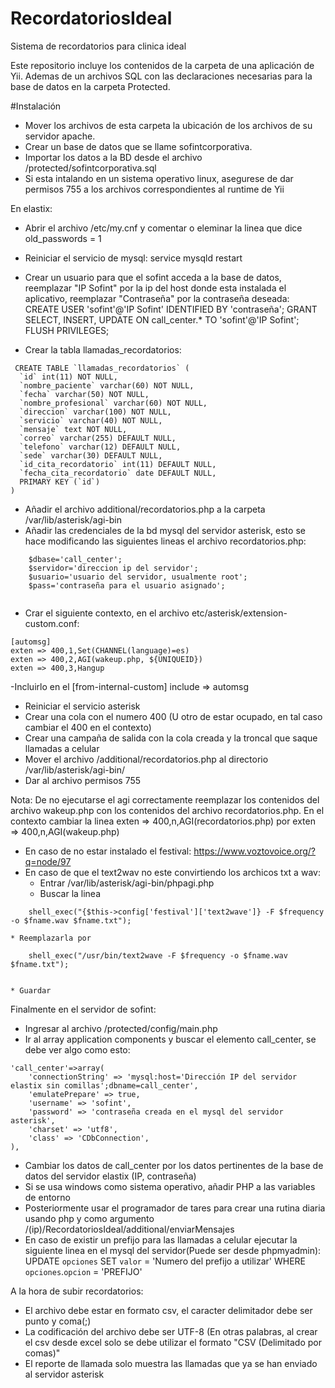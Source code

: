 # RecordatoriosIdeal
Sistema de recordatorios para clinica ideal 

Este repositorio incluye los contenidos de la carpeta de una aplicación de Yii.
Ademas de un archivos SQL con las declaraciones necesarias para la base de datos en la carpeta Protected.

#Instalación

- Mover los archivos de esta carpeta la ubicación de los archivos de su servidor apache.
- Crear un base de datos que se llame sofintcorporativa.
- Importar los datos a la BD desde el archivo /protected/sofintcorporativa.sql
- Si esta intalando en un sistema operativo linux, asegurese de dar permisos 755 a los archivos correspondientes al runtime de Yii 

En elastix:
- Abrir el archivo /etc/my.cnf y comentar o eleminar la linea que dice old_passwords = 1
- Reiniciar el servicio de mysql: service mysqld restart
- Crear un usuario para que el sofint acceda a la base de datos, reemplazar "IP Sofint" por la ip del host donde esta instalada el aplicativo, reemplazar "Contraseña" por la contraseña deseada: 
CREATE USER 'sofint'@'IP Sofint' IDENTIFIED BY 'contraseña';
GRANT SELECT, INSERT, UPDATE ON call_center.* TO 'sofint'@'IP Sofint';
FLUSH PRIVILEGES;

- Crear la tabla llamadas_recordatorios: 

```
 CREATE TABLE `llamadas_recordatorios` (
  `id` int(11) NOT NULL,
  `nombre_paciente` varchar(60) NOT NULL,
  `fecha` varchar(50) NOT NULL,
  `nombre_profesional` varchar(60) NOT NULL,
  `direccion` varchar(100) NOT NULL,
  `servicio` varchar(40) NOT NULL,
  `mensaje` text NOT NULL,
  `correo` varchar(255) DEFAULT NULL,
  `telefono` varchar(12) DEFAULT NULL,
  `sede` varchar(30) DEFAULT NULL,
  `id_cita_recordatorio` int(11) DEFAULT NULL,
  `fecha_cita_recordatorio` date DEFAULT NULL,
  PRIMARY KEY (`id`)
)
```

- Añadir el archivo additional/recordatorios.php a la carpeta /var/lib/asterisk/agi-bin 
- Añadir las credenciales de la bd mysql del servidor asterisk, esto se hace modificando las siguientes lineas el archivo recordatorios.php:	
```
	$dbase='call_center';
	$servidor='direccion ip del servidor';
	$usuario='usuario del servidor, usualmente root';
	$pass='contraseña para el usuario asignado';
	
```
- Crar el siguiente contexto, en el archivo etc/asterisk/extension-custom.conf: 
```
[automsg] 
exten => 400,1,Set(CHANNEL(language)=es) 
exten => 400,2,AGI(wakeup.php, ${UNIQUEID})  
exten => 400,3,Hangup 

```

-Incluirlo en el [from-internal-custom] 
include => automsg

- Reiniciar el servicio asterisk
- Crear una cola con el numero 400 (U otro de estar ocupado, en tal caso cambiar el 400 en el contexto)
- Crear una campaña de salida con la cola creada y la troncal que saque llamadas a celular
- Mover el archivo /additional/recordatorios.php al directorio /var/lib/asterisk/agi-bin/
- Dar al archivo permisos 755

Nota: De no ejecutarse el agi correctamente reemplazar los contenidos del archivo wakeup.php con los contenidos del archivo recordatorios.php.
En el contexto cambiar la linea exten => 400,n,AGI(recordatorios.php) por exten => 400,n,AGI(wakeup.php)

- En caso de no estar instalado el festival: https://www.voztovoice.org/?q=node/97
- En caso de que el text2wav no este convirtiendo los archicos txt a wav: 
	* Entrar /var/lib/asterisk/agi-bin/phpagi.php
	* Buscar la linea 	
```
	shell_exec("{$this->config['festival']['text2wave']} -F $frequency -o $fname.wav $fname.txt");
```
	* Reemplazarla por 
```
	shell_exec("/usr/bin/text2wave -F $frequency -o $fname.wav $fname.txt");
	
```
	* Guardar

Finalmente en el servidor de sofint:
- Ingresar al archivo /protected/config/main.php
- Ir al array application components y buscar el elemento call_center, se debe ver algo como esto:
	 
```	
'call_center'=>array(
	'connectionString' => 'mysql:host='Dirección IP del servidor elastix sin comillas';dbname=call_center',
	'emulatePrepare' => true,
	'username' => 'sofint',
	'password' => 'contraseña creada en el mysql del servidor asterisk',
	'charset' => 'utf8',
	'class' => 'CDbConnection',
),

```
- Cambiar los datos de call_center por los datos pertinentes de la base de datos del servidor elastix (IP, contraseña)
- Si se usa windows como sistema operativo, añadir PHP a las variables de entorno
- Posteriormente usar el programador de tares para crear una rutina diaria usando php y como argumento /(ip)/RecordatoriosIdeal/additional/enviarMensajes
- En caso de existir un prefijo para las llamadas a celular ejecutar la siguiente linea en el mysql del servidor(Puede ser desde phpmyadmin): UPDATE `opciones` SET `valor` = 'Numero del prefijo a utilizar' WHERE `opciones`.`opcion` = 'PREFIJO'

A la hora de subir recordatorios:
- El archivo debe estar en formato csv, el caracter delimitador debe ser punto y coma(;)
- La codificación del archivo debe ser UTF-8 (En otras palabras, al crear el csv desde excel solo se debe utilizar el formato "CSV (Delimitado por comas)"
- El reporte de llamada solo muestra las llamadas que ya se han enviado al servidor asterisk 
